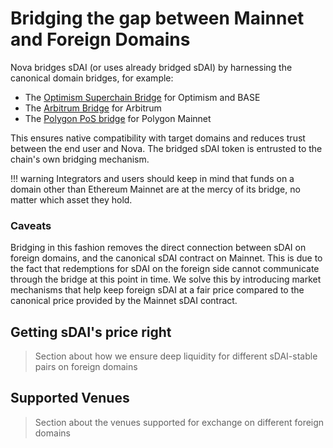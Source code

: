 # Bridging the gap between Mainnet and Foreign Domains

Nova bridges sDAI (or uses already bridged sDAI) by harnessing the canonical domain bridges, for example:

- The [Optimism Superchain Bridge](https://app.optimism.io/bridge/deposit) for Optimism and BASE
- The [Arbitrum Bridge](https://bridge.arbitrum.io/) for Arbitrum
- The [Polygon PoS bridge](https://portal.polygon.technology/bridge) for Polygon Mainnet

This ensures native compatibility with target domains and reduces trust between the end user and Nova.
The bridged sDAI token is entrusted to the chain's own bridging mechanism.

!!! warning
Integrators and users should keep in mind that funds on a domain other than Ethereum Mainnet are at the mercy of its bridge, no matter which asset they hold.

### Caveats

Bridging in this fashion removes the direct connection between sDAI on foreign domains, and the canonical sDAI contract on Mainnet.
This is due to the fact that redemptions for sDAI on the foreign side cannot communicate through the bridge at this point in time. We solve this by introducing market mechanisms that help keep foreign sDAI at a fair price compared to the canonical price provided by the Mainnet sDAI contract.

## Getting sDAI's price right

> Section about how we ensure deep liquidity for different sDAI-stable pairs on foreign domains

## Supported Venues

> Section about the venues supported for exchange on different foreign domains
